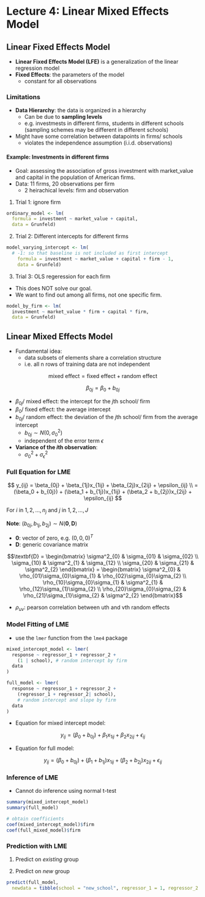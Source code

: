 # Lecture 4: Linear Mixed Effects Model

## Linear Fixed Effects Model

- **Linear Fixed Effects Model (LFE)** is a generalization of the linear regression model
- **Fixed Effects**: the parameters of the model
  - constant for all observations

### Limitations

- **Data Hierarchy**: the data is organized in a hierarchy
  - Can be due to **sampling levels**
  - e.g. investmests in different firms, students in different schools (sampling schemes may be different in different schools)
- Might have some correlation between datapoints in firms/ schools
  - violates the independence assumption (i.i.d. observations)

#### Example: Investments in different firms

- Goal: assessing the association of gross investment with market_value and capital in the population of American firms.
- Data: 11 firms, 20 observations per firm
  - 2 heirachical levels: firm and observation

1. Trial 1: ignore firm

```R
ordinary_model <- lm(
  formula = investment ~ market_value + capital,
  data = Grunfeld)
```

2. Trial 2: Different intercepts for different firms

```R
model_varying_intercept <- lm(
  # -1: so that baseline is not included as first intercept
    formula = investment ~ market_value + capital + firm - 1,
    data = Grunfeld)
```

3. Trial 3: OLS regeression for each firm

- This does NOT solve our goal.
- We want to find out among all firms, not one specific firm.

```R
model_by_firm <- lm(
  investment ~ market_value * firm + capital * firm,
  data = Grunfeld)
```

## Linear Mixed Effects Model

- Fundamental idea:
  - data subsets of elements share a correlation structure
  - i.e. all n rows of training data are not independent

$$ \text{mixed effect} = \text{fixed effect} + \text{random effect} $$

$$\beta_{0j} = \beta_0 + b_{0j}$$

- $\beta_{0j}$/ mixed effect: the intercept for the $j$th school/ firm
- $\beta_0$/ fixed effect: the average intercept
- $b_{0j}$/ random effect: the deviation of the $j$th school/ firm from the average intercept
  - $b_{0j} \sim N(0, \sigma^2_{0})$
  - independent of the error term $\epsilon$
- **Variance of the $i$th observation**:
  - $\sigma^2_{0} + \sigma^2_{\epsilon}$

### Full Equation for LME

$$
y_{ij} = \beta_{0j} + \beta_{1j}x_{1ij} + \beta_{2j}x_{2ij} + \epsilon_{ij} \\ = (\beta_0 + b_{0j}) + (\beta_1 + b_{1j})x_{1ij} + (\beta_2 + b_{2j})x_{2ij} + \epsilon_{ij}
$$

For $i$ in $1, 2, \ldots, n_j$ and $j$ in $1, 2, \ldots, J$

**Note**: $(b_{0j}, b_{1j}, b_{2j}) \sim N(\textbf{0}, \textbf{D})$

- $\textbf{0}$: vector of zero, e.g. $(0, 0, 0)^T$
- $\textbf{D}$: generic covariance matrix

$$\textbf{D} = \begin{bmatrix} \sigma^2_{0} & \sigma_{01} & \sigma_{02} \\ \sigma_{10} & \sigma^2_{1} & \sigma_{12} \\ \sigma_{20} & \sigma_{21} & \sigma^2_{2} \end{bmatrix} = \begin{bmatrix} \sigma^2_{0} & \rho_{01}\sigma_{0}\sigma_{1} & \rho_{02}\sigma_{0}\sigma_{2} \\ \rho_{10}\sigma_{0}\sigma_{1} & \sigma^2_{1} & \rho_{12}\sigma_{1}\sigma_{2} \\ \rho_{20}\sigma_{0}\sigma_{2} & \rho_{21}\sigma_{1}\sigma_{2} & \sigma^2_{2} \end{bmatrix}$$

- $\rho_{uv}$: pearson correlation between uth and vth random effects

### Model Fitting of LME

- use the `lmer` function from the `lme4` package

```R
mixed_intercept_model <- lmer(
  response ~ regressor_1 + regressor_2 +
    (1 | school), # random intercept by firm
  data
)

full_model <- lmer(
  response ~ regressor_1 + regressor_2 +
    (regressor_1 + regressor_2| school),
    # random intercept and slope by firm
  data
)
```

- Equation for mixed intercept model:

$$y_{ij} = (\beta_0 + b_{0j}) + \beta_1x_{1ij} + \beta_2x_{2ij} + \epsilon_{ij}$$

- Equation for full model:

$$y_{ij} = (\beta_0 + b_{0j}) + (\beta_1 + b_{1j})x_{1ij} + (\beta_2 + b_{2j})x_{2ij} + \epsilon_{ij}$$

### Inference of LME

- Cannot do inference using normal t-test

```R
summary(mixed_intercept_model)
summary(full_model)

# obtain coefficients
coef(mixed_intercept_model)$firm
coef(full_mixed_model)$firm
```

### Prediction with LME

1. Predict on _existing_ group

2. Predict on _new_ group

```R
predict(full_model,
  newdata = tibble(school = "new_school", regressor_1 = 1, regressor_2 = 2))
```
